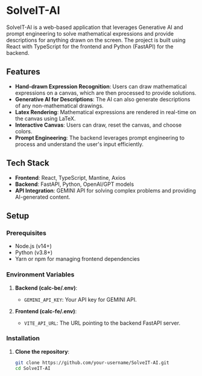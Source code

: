 # SolveIT-AI

SolveIT-AI is a web-based application that leverages Generative AI and prompt engineering to solve mathematical expressions and provide descriptions for anything drawn on the screen. The project is built using React with TypeScript for the frontend and Python (FastAPI) for the backend.

## Features

- **Hand-drawn Expression Recognition**: Users can draw mathematical expressions on a canvas, which are then processed to provide solutions.
- **Generative AI for Descriptions**: The AI can also generate descriptions of any non-mathematical drawings.
- **Latex Rendering**: Mathematical expressions are rendered in real-time on the canvas using LaTeX.
- **Interactive Canvas**: Users can draw, reset the canvas, and choose colors.
- **Prompt Engineering**: The backend leverages prompt engineering to process and understand the user's input efficiently.

## Tech Stack

- **Frontend**: React, TypeScript, Mantine, Axios
- **Backend**: FastAPI, Python, OpenAI/GPT models
- **API Integration**: GEMINI API for solving complex problems and providing AI-generated content.

## Setup

### Prerequisites

- Node.js (v14+)
- Python (v3.8+)
- Yarn or npm for managing frontend dependencies

### Environment Variables

1. **Backend (calc-be/.env)**:
   - `GEMINI_API_KEY`: Your API key for GEMINI API.

2. **Frontend (calc-fe/.env)**:
   - `VITE_API_URL`: The URL pointing to the backend FastAPI server.

### Installation

1. **Clone the repository**:
   ```bash
   git clone https://github.com/your-username/SolveIT-AI.git
   cd SolveIT-AI
